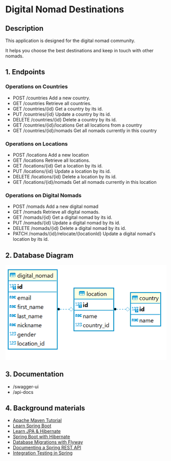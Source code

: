# Digital Nomad Destinations

## Description

This application is designed for the digital nomad community.

It helps you choose the best destinations and keep in touch with other nomads.

## 1. Endpoints

### Operations on Countries

- POST /countries Add a new country.
- GET /countries Retrieve all countries.
- GET /countries/{id} Get a country by its id.
- PUT /countries/{id} Update a country by its id.
- DELETE /countries/{id} Delete a country by its id.
- GET /countries/{id}/locations Get all locations from a country
- GET /countries/{id}/nomads Get all nomads currently in this country

### Operations on Locations

- POST /locations Add a new location
- GET /locations Retrieve all locations.
- GET /locations/{id} Get a location by its id.
- PUT /locations/{id} Update a location by its id.
- DELETE /locations/{id} Delete a location by its id.
- GET /locations/{id}/nomads Get all nomads currently in this location

### Operations on Digital Nomads

- POST /nomads Add a new digital nomad
- GET /nomads Retrieve all digital nomads.
- GET /nomads/{id} Get a digital nomad by its id.
- PUT /nomads/{id} Update a digital nomad by its id.
- DELETE /nomads/{id} Delete a digital nomad by its id.
- PATCH /nomads/{id}/relocate/{locationId} Update a digital nomad's location by its id.

## 2. Database Diagram

![Digital Nomads](digital_nomads.png)

## 3. Documentation

- /swagger-ui
- /api-docs

## 4. Background materials
- [Apache Maven Tutorial](https://www.baeldung.com/maven)
- [Learn Spring Boot](https://www.baeldung.com/spring-boot)
- [Learn JPA & Hibernate](https://www.baeldung.com/learn-jpa-hibernate)
- [Spring Boot with Hibernate](https://www.baeldung.com/spring-boot-hibernate)
- [Database Migrations with Flyway](https://www.baeldung.com/database-migrations-with-flyway)
- [Documenting a Spring REST API](https://www.baeldung.com/spring-rest-openapi-documentation)
- [Integration Testing in Spring](https://www.baeldung.com/integration-testing-in-spring)  
